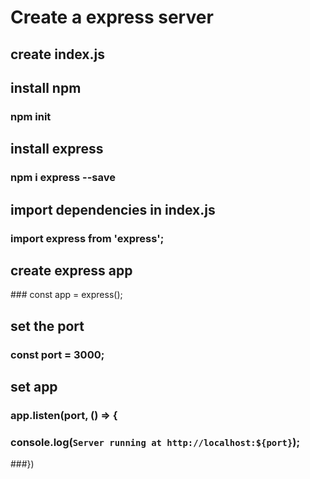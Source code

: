 # Create a express server

## create index.js

## install npm 
### npm init

## install express 
### npm i express --save

## import dependencies in index.js
### import express from 'express';

## create express app
### const app = express();

## set the port
### const port = 3000;

## set app
### app.listen(port, () => {
###   console.log(`Server running at http://localhost:${port}`);
###})
